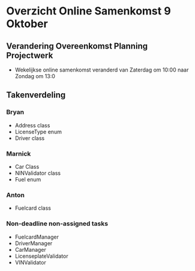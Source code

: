 # Overzicht Online Samenkomst 9 Oktober

## Verandering Overeenkomst Planning Projectwerk

- Wekelijkse online samenkomst veranderd van Zaterdag om 10:00 naar Zondag om 13:0

## Takenverdeling

### Bryan
- Address class
- LicenseType enum
- Driver class

### Marnick

- Car Class
- NINValidator class
- Fuel enum

### Anton
- Fuelcard class

### Non-deadline non-assigned tasks
- FuelcardManager
- DriverManager
- CarManager
- LicenseplateValidator
- VINValidator

